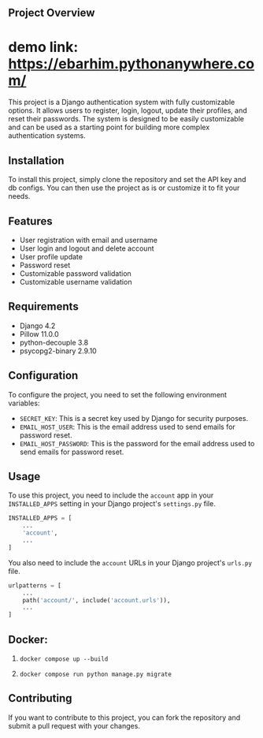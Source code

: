 ## Project Overview

# demo link: https://ebarhim.pythonanywhere.com/

This project is a Django authentication system with fully customizable options. It allows users to register, login, logout, update their profiles, and reset their passwords. The system is designed to be easily customizable and can be used as a starting point for building more complex authentication systems.

## Installation

To install this project, simply clone the repository and set the API key and db configs. You can then use the project as is or customize it to fit your needs.

## Features

- User registration with email and username
- User login and logout and delete account
- User profile update
- Password reset
- Customizable password validation
- Customizable username validation

## Requirements

- Django 4.2
- Pillow 11.0.0
- python-decouple 3.8
- psycopg2-binary 2.9.10

## Configuration

To configure the project, you need to set the following environment variables:

- `SECRET_KEY`: This is a secret key used by Django for security purposes.
- `EMAIL_HOST_USER`: This is the email address used to send emails for password reset.
- `EMAIL_HOST_PASSWORD`: This is the password for the email address used to send emails for password reset.

## Usage

To use this project, you need to include the `account` app in your `INSTALLED_APPS` setting in your Django project's `settings.py` file.

```python
INSTALLED_APPS = [
    ...
    'account',
    ...
]
```

You also need to include the `account` URLs in your Django project's `urls.py` file.

```python
urlpatterns = [
    ...
    path('account/', include('account.urls')),
    ...
]
```
## Docker:
1. 
   ```
   docker compose up --build
   ```
2. 
   ```
   docker compose run python manage.py migrate
   ```

## Contributing

If you want to contribute to this project, you can fork the repository and submit a pull request with your changes.
